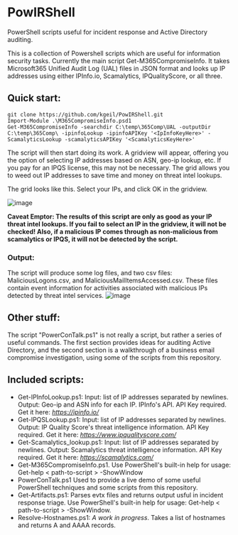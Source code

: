 # PowIRShell
PowerShell scripts useful for incident response and Active Directory auditing.

This is a collection of Powershell scripts which are useful for information security tasks. Currently the
main script Get-M365CompromiseInfo.  It takes Microsoft365 Unified Audit Log (UAL) files in JSON
format and looks up IP addresses using either IPInfo.io, Scamalytics, IPQualityScore, or all three.

## Quick start:
```
git clone https://github.com/kgeil/PowIRShell.git
Import-Module .\M365CompromiseInfo.psd1
Get-M365CompromiseInfo -searchdir C:\temp\365Comp\UAL -outputDir C:\temp\365Comp\ -ipinfoLookup -ipinfoAPIKey '<IpInfoKeyHere>' -ScamalyticsLookup -scamalyticsAPIKey '<ScamalyticsKeyHere>'
```
The script will then start doing its work.  A gridview will appear, offering you the option of selecting IP addresses based on ASN, geo-ip lookup, etc.  If you pay for an IPQS license, this may not be necessary.  The grid allows you to weed out IP addresses to save time and money on threat intel lookups.

The grid looks like this.  Select your IPs, and click OK in the gridview.

![image](https://github.com/kgeil/PowIRShell/assets/10849557/a8663036-3901-40df-9bfb-3123e3790fe4)

**Caveat Emptor: The results of this script are only as good as your IP threat intel lookups. 
If you fail to select an IP in the gridview, it will not be checked!  Also, if a malicious IP 
comes through as non-malicious from scamalytics or IPQS, it will not be detected by the script.**

### Output:
The script will produce some log files, and two csv files: MaliciousLogons.csv, and MaliciousMailItemsAccessed.csv. These files contain event information for activities associated with malicious IPs detected by threat intel services.
![image](https://github.com/kgeil/PowIRShell/assets/10849557/af3ea276-50ec-48a9-94cb-9445d90e591a)


## Other stuff:

The script "PowerConTalk.ps1" is not really  a script, but rather  a series of useful commands.  The first section provides ideas for auditing Active Directory, and the second section is a walkthrough of a business email compromise investigation, using some of the scripts from this repository.

## Included scripts:

* Get-IPInfoLookup.ps1: Input: list of IP addresses separated by newlines. Output: Geo-ip and ASN info for each IP. IPInfo's API. API Key required.  Get it here: *https://ipinfo.io/*
* Get-IPQSLookup.ps1: Input: list of IP addresses separated by newlines. Output: IP Quality Score's threat intelligence information. API Key required. Get it here: *https://www.ipqualityscore.com/*
* Get-Scamalytics_lookup.ps1: Input: list of IP addresses separated by newlines. Output: Scamalytics threat intelligence information. API Key required. Get it here: *https://scamalytics.com/*
* Get-M365CompromiseInfo.ps1. Use PowerShell's built-in help for usage: Get-help &lt; path-to-script &gt; -ShowWindow
* PowerConTalk.ps1 Used to provide a live demo of some useful PowerShell techniques and some scripts from this repository.
* Get-Artifacts.ps1: Parses evtx files and returns output usful in incident response triage. Use PowerShell's built-in help for usage: Get-help &lt; path-to-script &gt; -ShowWindow.
* Resolve-Hostnames.ps1: *A work in progress*.  Takes a list of hostnames and returns A and AAAA records. 
